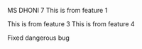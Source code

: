 MS DHONI 7
This is from feature 1

This is from feature 3
This is from feature 4

Fixed dangerous bug
